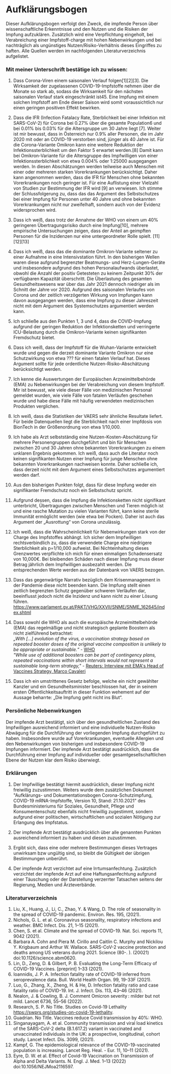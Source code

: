 # Aufklärungsbogen

Dieser Aufklärungsbogen verfolgt den Zweck, die impfende Person über wissenschaftliche Erkenntnisse und den Nutzen und die Risiken der Impfung aufzuklären. Zusätzlich wird eine Verpflichtung eingeholt, bei Verabreichung einer Impfstoff-charge mit hohen Nebenwirkungen und bei nachträglich als ungünstiges Nutzen/Risiko-Verhältnis dieses Eingriffes zu haften. Alle Quellen werden im nachfolgenden Literaturverzeichnis aufgelistet.

### Mit meiner Unterschrift bestätige ich zu wissen: 

1. Dass Corona-Viren einem saisonalen Verlauf folgen[1][2][3]. 
Die Wirksamkeit der zugelassenen COVID-19-Impfstoffe nehmen über die Monate so stark ab, 
sodass die Wirksamkeit für den nächsten saisonalen Verlauf stark eingeschränkt ist45. 
Eine Impfung mit einem solchen Impfstoff am Ende dieser Saison wird somit voraussichtlich nur 
einen geringen positiven Effekt bewirken. 

2. Dass die IFR (Infection Fatalacy Rate, Sterblichkeit bei einer Infektion mit SARS-CoV-2) 
für Corona bei 0.27% über die gesamte Population6 und bei 0.01% bis 0.03% für die Altersgruppe 
um 30 Jahre liegt [7]. Weiter ist mir bewusst, dass in Österreich nur 0.9% aller Personen, die 
im Jahr 2020 mit oder an COVID-19 verstorben sind, jünger als 40 Jahre ist. 
Für die Corona-Variante Omikron kann eine weitere Reduktion der Infektionssterblichkeit um 
den Faktor 5 erwartet werden.[8] 
Damit kann bei Omikron-Variante für die Altersgruppe des Impfwilligen von einer 
Infektionssterblichkeit von etwa 0.004% oder 1:25000 ausgegangen werden. 
In diesen Abschätzungen werden teilweise auch Menschen mit einer oder mehreren starken 
Vorerkrankungen berücksichtigt.
Daher kann angenommen werden, dass die IFR für Menschen ohne bekannten Vorerkrankungen 
noch geringer ist.
Für eine Auflistung einer Vielzahl von Studien zur Bestimmung der IFR wird [9] an verwiesen. 
Ich stimme der Schlussfolgerung zu, dass das das Argument des Selbstschutzes bei einer 
Impfung für Personen unter 40 Jahre und ohne bekannten Vorerkrankungen nicht nur zweifelhaft, 
sondern auch von der Evidenz widersprochen wird. 

3. Dass ich weiß, dass trotz der Annahme der WHO von einem um 40% geringeren Übertragungsrisiko 
durch eine Impfung[10], mehrere empirische Untersuchungen zeigen, 
dass der Anteil an geimpften Personen für die Inzidenzen nur eine untergeordneter Rolle spielt.
[11][12][13] 

1. Dass ich weiß, dass das die dominante Omikron-Variante seltener zu einer Aufnahme in eine 
Intensivstation führt. 
In den bisherigen Wellen waren diese aufgrund begrenzter Beatmungs- und Herz-Lungen-Geräte 
und insbesondere aufgrund des hohen Personalaufwands überlastet, 
obwohl die Anzahl der positiv Getesteten zu keinem Zeitpunkt 30% der verfügbaren Kapazität 
überschritt. 
Die Überlastung des gesamten Gesundheitswesens war über das Jahr 2021 dennoch niedriger 
als im Schnitt der Jahre vor 2020.
Aufgrund des saisonalen Verlaufes von Corona und der zeitlich verzögerten Wirkung von Impfungen 
kann davon ausgegangen werden, dass eine Impfung zu dieser Jahreszeit nicht mit dem Argument 
des Systemschutzes argumentiert werden kann.

1. Ich schließe aus den Punkten 1, 3 und 4, 
dass die COVID-Impfung aufgrund der geringen Reduktion der Infektionsketten und verringerte 
ICU-Belastung durch die Omikron-Variante keinen signifikanten Fremdschutz bietet.

1. Dass ich weiß, dass der Impfstoff für die Wuhan-Variante entwickelt wurde und gegen die derzeit dominante Variante Omikron nur eine Schutzwirkung von etwa ??? für einen fatalen Verlauf hat. Dieses Argument sollte für jede ordentliche Nutzen-Risiko-Abschätzung berücksichtigt werden.

1. Ich kenne die Auswertungen der Europäischen Arzneimittelbehörde (EMA) zu Nebenwirkungen bei der Verabreichung von diesem Impfstoff. Mir ist bewusst, wie viele dieser Fälle von medizinischen Personal gemeldet wurden, wie viele Fälle von fatalen Verläufen geschehen wurde und habe diese Fälle mit häufig verwendeten medizinischen Produkten verglichen.

1. Ich weiß, dass die Statistiken der VAERS sehr ähnliche Resultate liefert. Für beide Datenquellen liegt die Sterblichkeit nach einer Impfdosis von BionTech in der Größenordnung von etwa 1/10,000.

1. Ich habe als Arzt selbstständig eine Nutzen-Kosten-Abschätzung für mehrere Personengruppen durchgeführt und bin für Menschen zwischen 20 und 30 Jahren ohne bekannten Vorerkrankungen zu einem unklaren Ergebnis gekommen. Ich weiß, dass auch die Literatur noch keinen signifikanten Nutzen einer Impfung für junge Menschen ohne bekannten Vorerkrankungen nachweisen konnte. Daher schließe ich, dass derzeit nicht mit dem Argument eines Selbstschutzes argumentiert werden darf.

1. Aus den bisherigen Punkten folgt, dass für diese Impfung weder ein signifikanter Fremdschutz noch ein Selbstschutz spricht. 

1. Aufgrund dessen, dass die Impfung die Infektionsketten nicht signifikant unterbricht, Übertragungen zwischen Menschen und Tieren möglich ist und eine rasche Mutation zu vielen Varianten führt, kann keine sterile Immunität ermöglicht werden (wie etwa bei Pocken). Daher ist auch das Argument der „Ausrottung“ von Corona unzulässig.

1. Ich weiß, dass die Wahrscheinlichkeit für Nebenwirkungen stark von der Charge des Impfstoffes abhängt. Ich sicher dem Impfwilligen rechtsverbindlich zu, dass die verwendete Charge eine niedrigere Sterblichkeit als p=1/10,000 aufweist. Bei Nichteinhaltung dieses Grenzwertes verpflichte ich mich für einen einmaligen Schadensersatz von 10,000€. Bei bleibenden Schäden nach dieser Impfung muss dieser Betrag jährlich dem Impfwilligen ausbezahlt werden. Die entsprechenden Werte werden aus der Datenbank von VAERS bezogen. 

1. Dass das gegenwärtige Narrativ bezüglich dem Krisenmanagement in der Pandemie diese nicht beenden kann. Die Impfung stellt einen zeitlich begrenzten Schutz gegenüber schweren Verläufen dar, beeinflusst jedoch nicht die Inzidenz und kann nicht zu einer Lösung führen.
https://www.parlament.gv.at/PAKT/VHG/XXVII/SNME/SNME_162645/index.shtml 

1. Dass sowohl die WHO als auch die europäische Arzneimittelbehörde (EMA) das regelmäßige 
und nicht strategisch geplante Boostern als nicht zielführend betrachtet:  
*„With […] evolution of the virus, a vaccination strategy based on repeated booster doses of the 
original vaccine composition is unlikely to be appropriate or sustainable.“* - 
[WHO](https://www.who.int/news/item/11-01-2022-interim-statement-on-covid-19-vaccines-in-the-context-of-the-circulation-of-the-omicron-sars-cov-2-variant-from-the-who-technical-advisory-group-on-covid-19-vaccine-composition)  
*"While use of additional boosters can be part of contingency plans, repeated vaccinations within short intervals would not represent a sustainable long-term strategy,"* - [Reuters: Interview mit EMA's Head of Vaccines Strategy, Marco Cavaleri](https://www.reuters.com/business/healthcare-pharmaceuticals/eu-drug-regulator-says-more-data-needed-impact-omicron-vaccines-2022-01-11/)    

1. Dass ich ein umstrittenes Gesetz befolge, welche ein nicht gewählter Kanzler und ein 
Gesundheitsminister beschlossen hat, der in seinem ersten Öffentlichkeitsauftritt in dieser 
Funktion wehement auf der Aussage beharrte: „Die Impfung geht nicht ins Blut“.


### Persönliche Nebenwirkungen 

Der impfende Arzt bestätigt, sich über den gesundheitlichen Zustand des Impfwilligen ausreichend 
informiert und eine individuelle Nutzen-Risiko Abwägung für die Durchführung der vorliegenden 
Impfung durchgeführt zu haben. 
Insbesondere wurde auf Vorerkrankungen, eventuelle Allergien und den Nebenwirkungen von bisherigen 
und insbesondere COVID-19 Impfungen informiert.
Der impfende Arzt bestätigt ausdrücklich, dass die Durchführung einer Impfung auf individueller 
oder gesamtgesellschaftlichen Ebene der Nutzen klar dem Risiko überwiegt.


### Erklärungen

1. Der Impfwillige bestätigt hiermit ausdrücklich, dieser Impfung nicht freiwillig zuzustimmen. 
Weiters wurde dem zusätzlichen Dokument "Aufklärungs- und Dokumentationsbogen Corona-Schutzimpfung, 
COVID-19 mRNA-Impfstoffe, Version 10, Stand: 21.10.2021" des Bundesministeriums für Soziales, Gesundheit, Pflege und Konsumentenschutz 
ebenfalls nicht freiwillig zugestimmt, sondern aufgrund einer politischen, wirtschaftlichen und 
sozialen Nötigung zur Erlangung des Impfstatus. 

1. Der impfende Arzt bestätigt ausdrücklich über alle genannten Punkten ausreichend informiert
 zu haben und diesen zuzustimmen.

1. Ergibt sich, dass eine oder mehrere Bestimmungen dieses Vertrages unwirksam bzw ungültig sind, 
so bleibt die Gültigkeit der übrigen Bestimmungen unberührt. 

1. Der impfende Arzt verzichtet auf eine Irrtumsanfechtung. 
Zusätzlich verzichtet der impfende Arzt auf eine Haftungsanfechtung aufgrund einer Täuschung 
oder der Darstellung verzerrter Tatsachen seitens der Regierung, Medien und Ärzteverbände. 



### Literaturverzeichnis

1.	Liu, X., Huang, J., Li, C., Zhao, Y. & Wang, D. The role of seasonality in the spread of COVID-19 pandemic. Environ. Res. 195, (2021).
2.	Nichols, G. L. et al. Coronavirus seasonality, respiratory infections and weather. BMC Infect. Dis. 21, 1–15 (2021).
3.	Chen, S. et al. Climate and the spread of COVID-19. Nat. Sci. reports 11, 9042 (2021).
4.	Barbara A. Cohn and Piera M. Cirillo and Caitlin C. Murphy and Nickilou Y. Krigbaum and Arthur W. Wallace. SARS-CoV-2 vaccine protection and deaths among US veterans during 2021. Science (80-. ). (20021) doi:10.1126/science.abm0620.
5.	Lin, D., Zeng, D. & Gilbert, P. B. Evaluating the Long-Term Efficacy of COVID-19 Vaccines. [preprint] 1–33 (2021).
6.	Ioannidis, J. P. A. Infection fatality rate of COVID-19 inferred from seroprevalence data. Bull. World Health Organ. 99, 19-33F (2021).
7.	Luo, G., Zhang, X., Zheng, H. & He, D. Infection fatality ratio and case fatality ratio of COVID-19. Int. J. Infect. Dis. 113, 43–46 (2021).
8.	Nealon, J. & Cowling, B. J. Comment Omicron severity : milder but not mild. Lancet 6736, 55–56 (2022).
9.	Research, S. P. No Title. Studies on Covid-19 Lethality https://swprs.org/studies-on-covid-19-lethality.
10.	Guadrian. No Title. Vaccines reduce Covid transmission by 40%: WHO.
11.	Singanayagam, A. et al. Community transmission and viral load kinetics of the SARS-CoV-2 delta (B.1.617.2) variant in vaccinated and unvaccinated individuals in the UK: a prospective, longitudinal, cohort study. Lancet Infect. Dis. 3099, (2021).
12.	Kampf, G. The epidemiological relevance of the COVID-19-vaccinated population is increasing. Lancet Reg. Heal. - Eur. 11, 10–11 (2021).
13.	Eyre, D. W. et al. Effect of Covid-19 Vaccination on Transmission of Alpha and Delta Variants. N. Engl. J. Med. 1–13 (2022) doi:10.1056/NEJMoa2116597.

